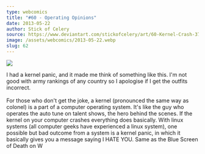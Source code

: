 ```yaml
---
type: webcomics
title: "#60 - Operating Opinions"
date: 2013-05-22
author: Stick of Celery
source: https://www.deviantart.com/stickofcelery/art/60-Kernel-Crash-373102977
image: /assets/webcomics/2013-05-22.webp
slug: 62
---
```


![](/assets/webcomics/2013-05-22.webp)

I had a kernel panic, and it made me think of something like this. I'm not good with army rankings of any country so I apologise if I get the outfits incorrect.<br><br>For those who don't get the joke, a kernel (pronounced the same way as colonel) is a part of a computer operating system. It's like the guy who operates the auto tune on talent shows, the hero behind the scenes. If the kernel on your computer crashes everything does basically. With linux systems (all computer geeks have experienced a linux system), one possible but bad outcome from a system is a kernel panic, in which it basically gives you a message saying I HATE YOU. Same as the Blue Screen of Death on W
